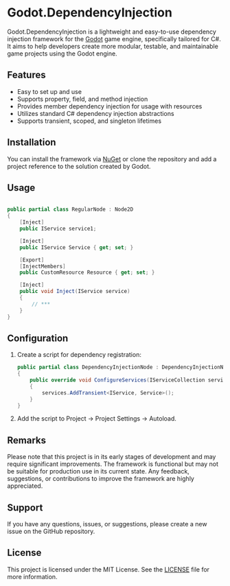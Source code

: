 # Godot.DependencyInjection

Godot.DependencyInjection is a lightweight and easy-to-use dependency injection framework for the [Godot](https://godotengine.org/) game engine, specifically tailored for C#. It aims to help developers create more modular, testable, and maintainable game projects using the Godot engine.


## Features

- Easy to set up and use
- Supports property, field, and method injection
- Provides member dependency injection for usage with resources
- Utilizes standard C# dependency injection abstractions
- Supports transient, scoped, and singleton lifetimes


## Installation

You can install the framework via [NuGet](https://www.nuget.org/packages/Godot.DependencyInjection) or clone the repository and add a project reference to the solution created by Godot.


## Usage

```csharp

public partial class RegularNode : Node2D
{
    [Inject]
    public IService service1;

    [Inject]
    public IService Service { get; set; }

    [Export]
    [InjectMembers]
    public CustomResource Resource { get; set; }

    [Inject]
    public void Inject(IService service)
    {
        // ***
    }
}
```


## Configuration

1. Create a script for dependency registration:
    ```csharp
    public partial class DependencyInjectionNode : DependencyInjectionNodeObserver
    {
        public override void ConfigureServices(IServiceCollection services)
        {
            services.AddTransient<IService, Service>();
        }
    }
    ```
2. Add the script to Project -> Project Settings -> Autoload.


## Remarks

Please note that this project is in its early stages of development and may require significant improvements. The framework is functional but may not be suitable for production use in its current state. Any feedback, suggestions, or contributions to improve the framework are highly appreciated.


## Support

If you have any questions, issues, or suggestions, please create a new issue on the GitHub repository.

## License
This project is licensed under the MIT License. See the  [LICENSE](license) file for more information.

